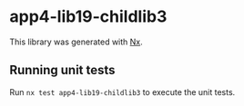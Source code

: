 # app4-lib19-childlib3

This library was generated with [Nx](https://nx.dev).

## Running unit tests

Run `nx test app4-lib19-childlib3` to execute the unit tests.
